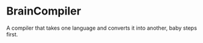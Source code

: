 # BrainCompiler
 A compiler that takes one language and converts it into another, baby steps first.
